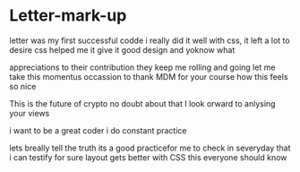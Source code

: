 # Letter-mark-up
letter was my first successful codde
i really did it well
with css, it left a lot to desire
css helped me
 it give it good design
 and yoknow what
<!-- i know people here like to help -->
appreciations to their contribution
they keep me rolling
and going
let me take this momentus occassion 
to thank MDM for your course
how this feels so nice
<!-- ZEK tokens on this -->
This is the future of crypto
no doubt about that
I look orward to anlysing your views
<!-- i want to add this but please ignore -->
i want to be a great coder
i do constant practice
<!-- it this what you expect of me -->
lets breally tell the truth
its a good practicefor me to check in severyday
that i can testify for sure
layout gets better with CSS 
this everyone should know
